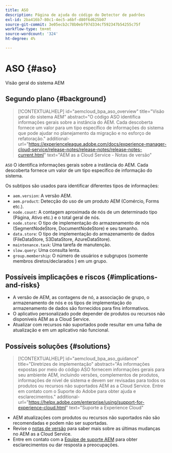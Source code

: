 ```yaml
---
title: ASO
description: Página de ajuda do código do Detector de padrões
exl-id: 2ba416b7-80c1-4ec5-a6bf-d80f6d625b07
source-git-commit: 3e05ecb2c78b0ebf97d334cf592347b54255c75f
workflow-type: tm+mt
source-wordcount: '324'
ht-degree: 4%

---
```


# ASO {#aso}

Visão geral do sistema AEM

## Segundo plano {#background}

>[!CONTEXTUALHELP]
>id="aemcloud_bpa_aso_overview"
>title="Visão geral do sistema AEM"
>abstract="O código ASO identifica informações gerais sobre a instância do AEM. Cada descoberta fornece um valor para um tipo específico de informações do sistema que pode ajudar no planejamento da migração e no esforço de refatoração."
>additional-url="https://experienceleague.adobe.com/docs/experience-manager-cloud-service/release-notes/release-notes/release-notes-current.html" text="AEM as a Cloud Service - Notas de versão"

`ASO` O identifica informações gerais sobre a instância do AEM. Cada descoberta fornece um valor de um tipo específico de informação do sistema.

Os subtipos são usados para identificar diferentes tipos de informações:

* `aem.version`: A versão AEM.
* `aem.product`: Detecção do uso de um produto AEM (Comércio, Forms etc.).
* `node.count`: A contagem aproximada de nós de um determinado tipo (Página, Ativo etc.) e o total geral de nós.
* `node.store`: O tipo de implementação do armazenamento de nós (SegmentNodeStore, DocumentNodeStore) e seu tamanho.
* `data.store`: O tipo de implementação do armazenamento de dados (FileDataStore, S3DataStore, AzureDataStore).
* `maintenance.task`: Uma tarefa de manutenção.
* `slow.query`: Uma consulta lenta.
* `group.membership`: O número de usuários e subgrupos (somente membros diretos/declarados ) em um grupo.

## Possíveis implicações e riscos {#implications-and-risks}

* A versão de AEM, as contagens de nó, a associação de grupo, o armazenamento de nós e os tipos de implementação do armazenamento de dados são fornecidos para fins informativos.
* O aplicativo personalizado pode depender de produtos ou recursos não disponíveis AEM as a Cloud Service.
* Atualizar com recursos não suportados pode resultar em uma falha de atualização e em um aplicativo não funcional.

## Possíveis soluções {#solutions}

>[!CONTEXTUALHELP]
>id="aemcloud_bpa_aso_guidance"
>title="Diretrizes de implementação"
>abstract="As informações expostas por meio do código ASO fornecem informações gerais para seu ambiente AEM, incluindo versões, complementos de produtos, informações de nível de sistema e devem ser revisadas para todos os produtos ou recursos não suportados AEM as a Cloud Service. Entre em contato com o Suporte do Adobe para obter ajuda e esclarecimentos."
>additional-url="https://helpx.adobe.com/enterprise/using/support-for-experience-cloud.html" text="Suporte a Experience Cloud"

* AEM atualizações com produtos ou recursos não suportados não são recomendadas e podem não ser suportadas.
* Revise o [notas de versão](https://experienceleague.adobe.com/docs/experience-manager-cloud-service/release-notes/release-notes/release-notes-current.html?lang=pt-BR) para saber mais sobre as últimas mudanças no AEM as a Cloud Service.
* Entre em contato com a [Equipe de suporte AEM](https://helpx.adobe.com/enterprise/using/support-for-experience-cloud.html) para obter esclarecimentos ou dar resposta a preocupações.
